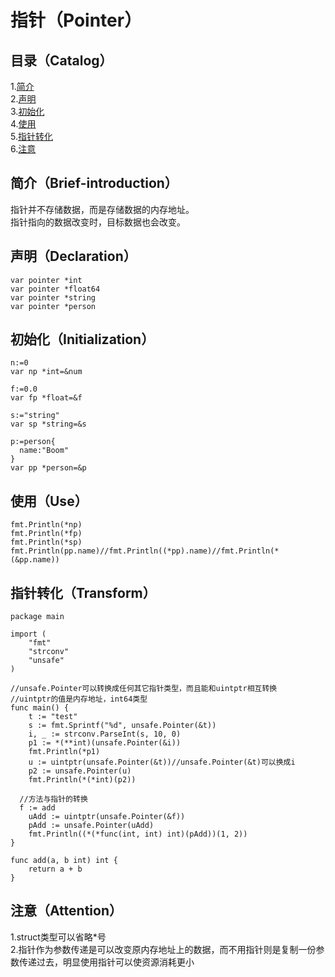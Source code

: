 # 指针（Pointer）
## 目录（Catalog）
1.[简介](#简介brief-introduction)</br>
2.[声明](#声明declaration)</br>
3.[初始化](#初始化initialization)</br>
4.[使用](#使用use)</br>
5.[指针转化](#指针转化transform)</br>
6.[注意](#注意attention)</br>
## 简介（Brief-introduction）
指针并不存储数据，而是存储数据的内存地址。</br>
指针指向的数据改变时，目标数据也会改变。</br>
## 声明（Declaration）
```
var pointer *int
var pointer *float64
var pointer *string
var pointer *person
```
## 初始化（Initialization）
```
n:=0
var np *int=&num

f:=0.0
var fp *float=&f

s:="string"
var sp *string=&s

p:=person{
  name:"Boom"
}
var pp *person=&p
```
## 使用（Use）
```
fmt.Println(*np)
fmt.Println(*fp)
fmt.Println(*sp)
fmt.Println(pp.name)//fmt.Println((*pp).name)//fmt.Println(*(&pp.name))
```
## 指针转化（Transform）
```
package main

import (
	"fmt"
	"strconv"
	"unsafe"
)

//unsafe.Pointer可以转换成任何其它指针类型，而且能和uintptr相互转换
//uintptr的值是内存地址，int64类型
func main() {
	t := "test"
	s := fmt.Sprintf("%d", unsafe.Pointer(&t))
	i, _ := strconv.ParseInt(s, 10, 0)
	p1 := *(**int)(unsafe.Pointer(&i))
	fmt.Println(*p1)
	u := uintptr(unsafe.Pointer(&t))//unsafe.Pointer(&t)可以换成i
	p2 := unsafe.Pointer(u)
	fmt.Println(*(*int)(p2))
  
  //方法与指针的转换
  f := add
	uAdd := uintptr(unsafe.Pointer(&f))
	pAdd := unsafe.Pointer(uAdd)
	fmt.Println((*(*func(int, int) int)(pAdd))(1, 2))
}

func add(a, b int) int {
	return a + b
}

```
## 注意（Attention）
1.struct类型可以省略\*号</br>
2.指针作为参数传递是可以改变原内存地址上的数据，而不用指针则是复制一份参数传递过去，明显使用指针可以使资源消耗更小</br>

